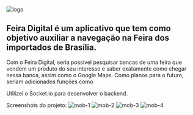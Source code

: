 ![logo](./logo.png)

## Feira Digital é um aplicativo que tem como objetivo auxiliar a navegação na Feira dos importados de Brasília.

Com o Feira Digital, seria possível pesquisar bancas de uma feira que vendem um produto do seu interesse e saber exatamente como chegar nessa banca, assim como o Google Maps.
Como planos para o futuro, seriam adicionados funções como 

Utilizei o Socket.io para desenvolver o backend.

Screenshots do projeto:
![mob-1](./feira_digital_1.PNG)
![mob-2](./feira_digital_2.PNG)
![mob-3](./feira_digital_3.PNG)
![mob-4](./feira_digital_4.PNG)
